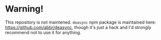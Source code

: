 # Warning!

This repository is not maintened. `deasync` npm package is maintained here: https://github.com/abbr/deasync,
though it's just a hack and I'd strongly recommend not to use it for anything.
